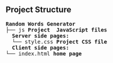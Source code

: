 ## Project Structure
<pre>
<b>Random Words Generator</b>
├── js <b>Project  JavaScript files</b>
  <b>Server side pages:</b>
  └── style.css <b>Project CSS file</b>
  <b>Client side pages:</b>
└── index.html <b>home page</b>

</pre>
